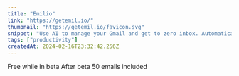 ```yaml
---
title: "Emilio"
link: "https://getemil.io/"
thumbnail: "https://getemil.io/favicon.svg"
snippet: "Use AI to manage your Gmail and get to zero inbox. Automatically sort and summarize your emails, and draft your replies."
tags: ["productivity"]
createdAt: 2024-02-16T23:32:42.256Z
---
```

Free while in beta
After beta 50 emails included
